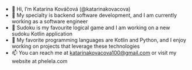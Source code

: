 - 👋 Hi, I’m Katarína Kováčová (@katarinakovacova)
- 👀 My specialty is backend software development, and I am currently working as a software engineer
- 🌱 Sudoku is my favourite logical game and I am working on a new sudoku Kotlin application
- 💞️ My favorite programming languages are Kotlin and Python, and I enjoy working on projects that leverage these technologies
- 📫 You can reach me at katarinakovacova100@gmail.com or visit my website at phelela.com

<!---
katarinakovacova/katarinakovacova is a ✨ special ✨ repository because its `README.md` (this file) appears on your GitHub profile.
You can click the Preview link to take a look at your changes.
--->
